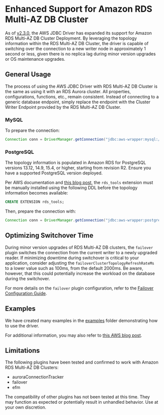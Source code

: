 # Enhanced Support for Amazon RDS Multi-AZ DB Cluster

As of [v2.3.0](https://github.com/awslabs/aws-advanced-jdbc-wrapper/releases/tag/2.3.0), the AWS JDBC Driver has expanded its support for Amazon RDS Multi-AZ DB Cluster Deployment. By leveraging the topology information within the RDS Multi-AZ DB Cluster, the driver is capable of switching over the connection to a new writer node in approximately 1 second or less, given there is no replica lag during minor version upgrades or OS maintenance upgrades.

## General Usage

The process of using the AWS JDBC Driver with RDS Multi-AZ DB Cluster is the same as using it with an RDS Aurora cluster. All properties, configurations, functions, etc., remain consistent. Instead of connecting to a generic database endpoint, simply replace the endpoint with the Cluster Writer Endpoint provided by the RDS Multi-AZ DB Cluster.

### MySQL

To prepare the connection:

```java
Connection conn = DriverManager.getConnection("jdbc:aws-wrapper:mysql://cluster-writer-endpoint[:port]/database", props);
```

### PostgreSQL

The topology information is populated in Amazon RDS for PostgreSQL versions 13.12, 14.9, 15.4, or higher, starting from revision R2. Ensure you have a supported PostgreSQL version deployed.

Per AWS documentation and [this blog post](https://aws.amazon.com/blogs/database/achieve-one-second-or-less-downtime-with-the-advanced-jdbc-wrapper-driver-when-upgrading-amazon-rds-multi-az-db-clusters/), the `rds_tools` extension must be manually installed using the following DDL before the topology information becomes available:

```sql
CREATE EXTENSION rds_tools;
```

Then, prepare the connection with:

```java
Connection conn = DriverManager.getConnection("jdbc:aws-wrapper:postgresql://cluster-writer-endpoint[:port]/database", props);
```


## Optimizing Switchover Time

During minor version upgrades of RDS Multi-AZ DB clusters, the `failover` plugin switches the connection from the current writer to a newly upgraded reader. If minimizing downtime during switchover is critical to your application, consider adjusting the `failoverClusterTopologyRefreshRateMs` to a lower value such as 100ms, from the default 2000ms. Be aware, however, that this could potentially increase the workload on the database during the switchover.

For more details on the `failover` plugin configuration, refer to the [Failover Configuration Guide](/docs/using-the-jdbc-driver/FailoverConfigurationGuide.md).

## Examples

We have created many examples in the [examples](/examples) folder demonstrating how to use the driver.

For additional information, you may also refer to [this AWS blog post](https://aws.amazon.com/blogs/database/achieve-one-second-or-less-downtime-with-the-advanced-jdbc-wrapper-driver-when-upgrading-amazon-rds-multi-az-db-clusters/).

## Limitations

The following plugins have been tested and confirmed to work with Amazon RDS Multi-AZ DB Clusters:

* auroraConnectionTracker
* failover
* efm

The compatibility of other plugins has not been tested at this time. They may function as expected or potentially result in unhandled behavior.
Use at your own discretion.
